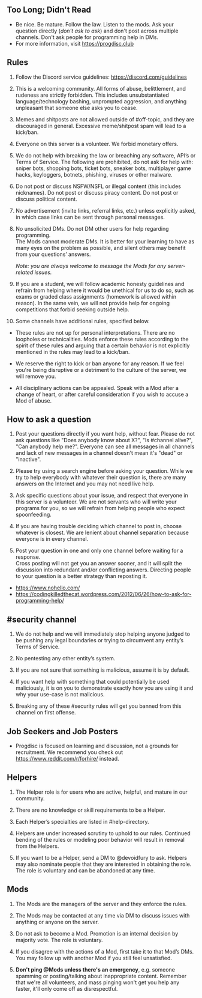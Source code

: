 ## Too Long; Didn't Read

- Be nice. Be mature. Follow the law. Listen to the mods. Ask your question
  directly (*don't ask to ask*) and don't post across multiple channels. Don't
  ask people for programming help in DMs.
- For more information, visit <https://progdisc.club>

## Rules

1. Follow the Discord service guidelines: <https://discord.com/guidelines>

2. This is a welcoming community. All forms of abuse, belittlement, and
   rudeness are strictly forbidden. This includes unsubstantiated
   language/technology bashing, unprompted aggression, and anything unpleasant
   that someone else asks you to cease.

3. Memes and shitposts are not allowed outside of #off-topic, and they are
   discouraged in general. Excessive meme/shitpost spam will lead to a kick/ban.

4. Everyone on this server is a volunteer. We forbid monetary offers.

5. We do not help with breaking the law or breaching any software, API’s or
   Terms of Service. The following are prohibited, do not ask for help with:
   sniper bots, shopping bots, ticket bots, sneaker bots, multiplayer game hacks,
   keyloggers, botnets, phishing, viruses or other malware.

6. Do not post or discuss NSFW/NSFL or illegal content (this includes
   nicknames).  Do not post or discuss piracy content. Do not post or discuss
   political content.

7. No advertisement (invite links, referral links, etc.) unless explicitly asked,
   in which case links can be sent through personal messages.

8.  No unsolicited DMs. Do not DM other users for help regarding programming.<br>
    The Mods cannot moderate DMs. It is better for your learning to have as many
    eyes on the problem as possible, and silent others may benefit from your
    questions’ answers.

    _Note: you are always welcome to message the Mods for any server-related
    issues._

9.  If you are a student, we will follow academic honesty guidelines and refrain
    from helping where it would be unethical for us to do so, such as exams or graded 
    class assignments (homework is allowed within reason). In the same vein, we will
    not provide help for ongoing competitions that forbid seeking outside help.

10. Some channels have additional rules, specified below.

- These rules are not up for personal interpretations. There are no loopholes
or technicalities. Mods enforce these rules according to the spirit of these
rules and arguing that a certain behavior is not explicitly mentioned in the rules 
may lead to a kick/ban.

- We reserve the right to kick or ban anyone for any reason. If we feel you're being
disruptive or a detriment to the culture of the server, we will remove you.

- All disciplinary actions can be appealed. Speak with a Mod after a change of heart,
  or after careful consideration if you wish to accuse a Mod of abuse.

## How to ask a question

1. Post your questions directly if you want help, without fear. Please do not ask
   questions like "Does anybody know about X?", "Is #channel alive?", "Can anybody
   help me?". Everyone can see all messages in all channels and lack of new messages
   in a channel doesn't mean it's "dead" or "inactive".

2. Please try using a search engine before asking your question. While we try
   to help everybody with whatever their question is, there are many answers on the
   Internet and you may not need live help.

3. Ask specific questions about your issue, and respect that everyone in this
   server is a volunteer. We are not servants who will write your programs for
   you, so we will refrain from helping people who expect spoonfeeding.

4. If you are having trouble deciding which channel to post in, choose whatever
   is closest. We are lenient about channel separation because everyone is in
   every channel.

5. Post your question in one and only one channel before waiting for a
   response.<br>
   Cross posting will not get you an answer sooner, and it will split the
   discussion into redundant and/or conflicting answers. Directing people to
   your question is a better strategy than reposting it.

- <https://www.nohello.com/>
- <https://codingkilledthecat.wordpress.com/2012/06/26/how-to-ask-for-programming-help/>

## #security channel

1. We do not help and we will immediately stop helping anyone judged to be
   pushing any legal boundaries or trying to circumvent any entity’s Terms of
   Service.

2. No pentesting any other entity’s system.

3. If you are not sure that something is malicious, assume it is by default.

4. If you want help with something that could potentially be used maliciously,
   it is on you to demonstrate exactly how you are using it and why your
   use-case is not malicious.

5. Breaking any of these #security rules will get you banned from this channel
   on first offense.

## Job Seekers and Job Posters

- Progdisc is focused on learning and discussion, not a grounds for recruitment.
We recommend you check out <https://www.reddit.com/r/forhire/> instead.

## Helpers

1. The Helper role is for users who are active, helpful, and mature in our
   community.

2. There are no knowledge or skill requirements to be a Helper.

3. Each Helper’s specialties are listed in #help-directory.

4. Helpers are under increased scrutiny to uphold to our rules. Continued
   bending of the rules or modeling poor behavior will result in removal from
   the Helpers.

5. If you want to be a Helper, send a DM to @devoidfury to ask. Helpers may
   also nominate people that they are interested in obtaining the role. The
   role is voluntary and can be abandoned at any time.

## Mods

1. The Mods are the managers of the server and they enforce the rules.

2. The Mods may be contacted at any time via DM to discuss issues with anything
   or anyone on the server.

3. Do not ask to become a Mod. Promotion is an internal decision by majority
   vote. The role is voluntary.

4. If you disagree with the actions of a Mod, first take it to that Mod’s DMs.
   You may follow up with another Mod if you still feel unsatisfied.

5. **Don't ping @Mods unless there's an emergency**, e.g. someone spamming or
   posting/talking about inappropriate content. Remember that we're
   all volunteers, and mass pinging won't get you help any faster, it'll
   only come off as disrespectful.
